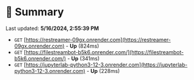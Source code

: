 # 📖 Summary
Last updated: **5/16/2024, 2:55:39 PM**

- `GET` [https://restreamer-09gx.onrender.com](https://restreamer-09gx.onrender.com) - **Up** (824ms)
- `GET` [https://filestreambot-b5k6.onrender.com/](https://filestreambot-b5k6.onrender.com/) - **Up** (341ms)
- `GET` [https://jupyterlab-python3-12-3.onrender.com](https://jupyterlab-python3-12-3.onrender.com) - **Up** (228ms)

